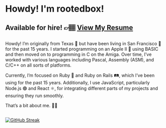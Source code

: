 # Howdy! I'm rootedbox!

## Available for hire! 👉🏽 [View My Resume](RESUME.md)
##

Howdy! I’m originally from Texas 🤠 but have been living in San Francisco 🌉 for the past 15 years. I started programming on an Apple II 🍏 using BASIC and then moved on to programming in C on the Amiga. Over time, I’ve worked with various languages including Pascal, Assembly (ASM), and C/C++ on all sorts of platforms.

Currently, I’m focused on Ruby 💎 and Ruby on Rails 🛤️, which I’ve been using for the past 15 years. Additionally, I use JavaScript, particularly Node.js 🟢 and React ⚛️, for integrating different parts of my projects and ensuring they run smoothly.

That’s a bit about me. 👋😄

##
##

[![GitHub Streak](https://streak-stats.demolab.com?user=rootedbox&theme=javascript-dark&hide_border=true&mode=weekly)](https://git.io/streak-stats)


